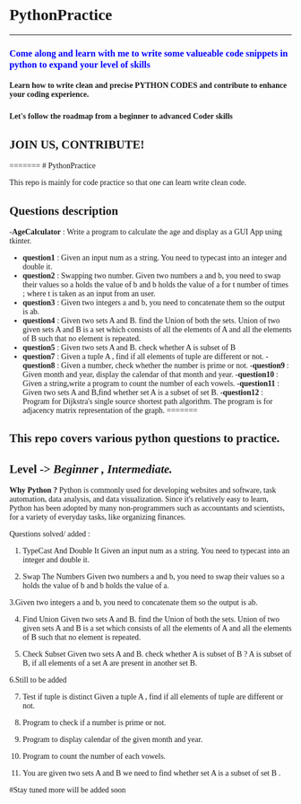 
<body style="font-family:verdana;">
  <h1>PythonPractice</h2>
  <hr>
  <h3 style="color:blue;">Come along and learn with me to write some valueable code snippets in python to expand your level of skills</h3>
  <h4>Learn how to write clean and precise PYTHON CODES and contribute to enhance your coding experience.<h3>
  <h4>Let's follow the roadmap from a beginner to advanced Coder skills</h4>
    <h2>JOIN US, CONTRIBUTE!</h2>
</body>
=======
# PythonPractice


This repo is mainly for code practice so that one can learn write clean code. 

## Questions description
-**AgeCalculator** : Write a program to calculate the age and display as a GUI App using tkinter.
- **question1** : Given an input num as a string. 
You need to typecast into an integer and double it.
- **question2** : Swapping two number. Given two numbers a and b, you need to swap their values so a holds the value of b and b holds the value of a for t number of times ; where t is taken as an input from an user.
- **question3** : Given two integers a and b, 
you need to concatenate them so the output is ab. 
- **question4** : Given two sets A and B. find the Union of both the sets.
               Union of two given sets A and B is a set which consists 
               of all the elements of A and all the elements of B such
               that no element is repeated. 
- **question5** : Given two sets A and B. 
check whether A is subset of B
- **question7** : Given a tuple A , 
find if all elements of tuple are different or not.
-**question8** : Given a number, check whether the number is prime or not.
-**question9** : Given month and year, display the calendar of that month and year.
-**question10** : Given a string,write a program to count the number of each vowels.
-**question11** : Given two sets A and B,find whether set A  is a subset of set B.
-**question12** : Program for Dijkstra's single source shortest path algorithm. The program is for adjacency matrix representation of the graph. 
=======
## This repo covers various python questions to practice.
## Level -> *Beginner , Intermediate.*

**Why Python ?**
Python is commonly used for developing websites and software, task automation, data analysis, and data visualization. Since it's relatively easy to learn, Python has been adopted by many non-programmers such as accountants and scientists, for a variety of everyday tasks, like organizing finances.

Questions solved/ added :
1. TypeCast And Double It
Given an input num as a string. 
You need to typecast into an integer and double it.

2. Swap The Numbers 
Given two numbers a and b, you need to swap their values so a holds the value of b and b holds the value of a.

3.Given two integers a and b, 
you need to concatenate them so the output is ab.

4. Find Union 
Given two sets A and B. find the Union of both the sets.
Union of two given sets A and B is a set which consists 
of all the elements of A and all the elements of B such
 that no element is repeated.
 
5. Check Subset 
Given two sets A and B. 
check whether A is subset of B ?
A is subset of B, if all elements 
of a set A are present in another set B.

6.Still to be added 

7. Test if tuple is distinct
Given a tuple A , 
find if all elements of tuple are different or not.

8. Program to check if a number is prime or not.

9. Program to display calendar of the given month and year.

10. Program to count the number of each vowels.

11. You are given two sets A and B
we need to find whether set A  is a subset of set B .

#Stay tuned more will be added soon 



